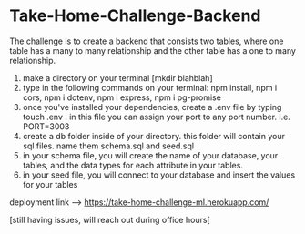 # Take-Home-Challenge-Backend

The challenge is to create a backend that consists two tables, where one table has a many to many relationship and the other table has a one to many relationship.

1. make a directory on your terminal [mkdir blahblah]
2. type in the following commands on your terminal: npm install, npm i cors, npm i dotenv, npm i express, npm i pg-promise
3. once you've installed your dependencies, create a .env file by typing touch .env . in this file you can assign your port to any port number. i.e. PORT=3003
4. create a db folder inside of your directory. this folder will contain your sql files. name them schema.sql and seed.sql
5. in your schema file, you will create the name of your database, your tables, and the data types for each attribute in your tables.
6. in your seed file, you will connect to your database and insert the values for your tables











deployment link --> https://take-home-challenge-ml.herokuapp.com/

[still having issues, will reach out during office hours[

